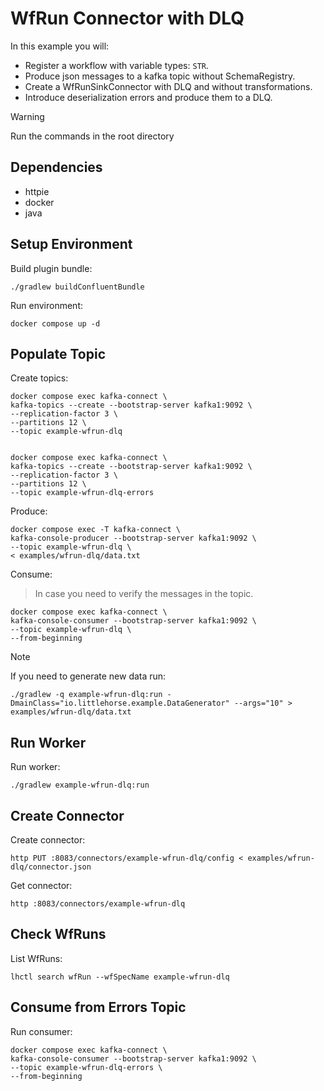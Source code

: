 # WfRun Connector with DLQ

In this example you will:

- Register a workflow with variable types: `STR`.
- Produce json messages to a kafka topic without SchemaRegistry.
- Create a WfRunSinkConnector with DLQ and without transformations.
- Introduce deserialization errors and produce them to a DLQ.

> [!WARNING]
> Run the commands in the root directory

## Dependencies

- httpie
- docker
- java

## Setup Environment

Build plugin bundle:

```shell
./gradlew buildConfluentBundle
```

Run environment:

```shell
docker compose up -d
```

## Populate Topic

Create topics:

```shell
docker compose exec kafka-connect \
kafka-topics --create --bootstrap-server kafka1:9092 \
--replication-factor 3 \
--partitions 12 \
--topic example-wfrun-dlq


docker compose exec kafka-connect \
kafka-topics --create --bootstrap-server kafka1:9092 \
--replication-factor 3 \
--partitions 12 \
--topic example-wfrun-dlq-errors
```

Produce:

```shell
docker compose exec -T kafka-connect \
kafka-console-producer --bootstrap-server kafka1:9092 \
--topic example-wfrun-dlq \
< examples/wfrun-dlq/data.txt
```

Consume:

> In case you need to verify the messages in the topic.

```shell
docker compose exec kafka-connect \
kafka-console-consumer --bootstrap-server kafka1:9092 \
--topic example-wfrun-dlq \
--from-beginning
```

> [!NOTE]
> If you need to generate new data run:

```shell
./gradlew -q example-wfrun-dlq:run -DmainClass="io.littlehorse.example.DataGenerator" --args="10" > examples/wfrun-dlq/data.txt
```

## Run Worker

Run worker:

```shell
./gradlew example-wfrun-dlq:run
```

## Create Connector

Create connector:

```shell
http PUT :8083/connectors/example-wfrun-dlq/config < examples/wfrun-dlq/connector.json
```

Get connector:

```shell
http :8083/connectors/example-wfrun-dlq
```

## Check WfRuns

List WfRuns:

```shell
lhctl search wfRun --wfSpecName example-wfrun-dlq
```

## Consume from Errors Topic

Run consumer:

```shell
docker compose exec kafka-connect \
kafka-console-consumer --bootstrap-server kafka1:9092 \
--topic example-wfrun-dlq-errors \
--from-beginning
```
